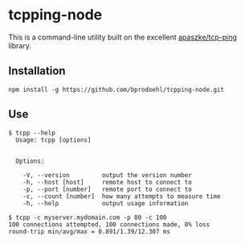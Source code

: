 # tcpping-node

This is a command-line utility built on the excellent [apaszke/tcp-ping](https://github.com/apaszke/tcp-ping) library.

## Installation
```text
npm install -g https://github.com/bprodoehl/tcpping-node.git
```

## Use
```text
$ tcpp --help
  Usage: tcpp [options]


  Options:

    -V, --version         output the version number
    -h, --host [host]     remote host to connect to
    -p, --port [number]   remote port to connect to
    -c, --count [number]  how many attempts to measure time
    -h, --help            output usage information
```

```text
$ tcpp -c myserver.mydomain.com -p 80 -c 100
100 connections attempted, 100 connections made, 0% loss
round-trip min/avg/max = 0.891/1.39/12.307 ms
```
